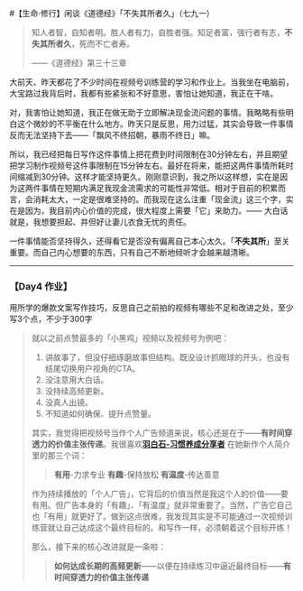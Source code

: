 #【生命⋅修行】闲谈《道德经》「不失其所者久」（七九一）

> 知人者智，自知者明。胜人者有力，自胜者强。知足者富，强行者有志，**不失其所者久**，死而不亡者寿。
>
> ——《道德经》第三十三章

大前天、昨天都花了不少时间在视频号训练营的学习和作业上。当我坐在电脑前，大宝路过我背后时，我都有些紧张和不好意思，害怕让她知道，我正在干啥。

对，我害怕让她知道，我正在做无助于立即解决现金流问题的事情。我略略有些明白这个微妙的不平衡在什么地方。昨天只是反思，用力过猛，其实会导致一件事情反而无法坚持下去——「飘风不终招朝，暴雨不终日」嘛。

所以，我已经把每日写作这件事情上把花费到时间限制在30分钟左右，并且期望把学习制作视频号这件事限制在15分钟左右。最好在将来，能把这两件事情所耗时间缩减到30分钟。这样才能坚持更久。刚刚意识到，我之所以这样想，实在是因为这两件事情在短期内满足我现金流需求的可能性非常低。相对于目前的积累而言，会消耗太大，一定是很难坚持的。而我现在这么注重「现金流」这三个字，实在是因为，我目前内心价值的完成，很大程度上需要「它」来助力。—— 大白话就是，我想要担起、并但好让妻儿衣食无忧的责任。

一件事情能否坚持得久，还得看它是否没有偏离自己本心太久。「**不失其所**」至关重要。而自己内心想要的东西，只有自己不断地倾听才会越来越清晰。

----

### 【Day4 作业】

用所学的爆款文案写作技巧，反思自己之前拍的视频有哪些不足和改进之处，至少写3个点，不少于300字

> 就以之前点赞最多的「小黑鸡」视频以及视频号为例吧：
>
> 1. 讲故事了，但没仔细琢磨故事但结构。既没设计抓眼球的开头，也没有结尾切换用户视角的CTA。
> 2. 没注意用大白话。
> 3. 没持续高频更新。
> 4. 没真人出镜。
> 5. 不知道如何确保、提升点赞量。
>
> 其实，我觉得把视频号当作个人广告频道来说，核心还是在于——**有时间穿透力的价值主张传递**。我很喜欢[**羽白石-习惯养成分享者**](https://zuopin.xin/authors/64aa8c4e22e9a851500716238be88ba630e6d6d9) 在她新作个人简介里的那三个词：
>
> > **有用**-力求专业 **有趣**-保持放松 **有温度**-传达善意
>
> 作为持续播放的「个人广告」，它背后的价值当然是我这个人的价值——要有用。但广告本身的「有趣」、「有温度」就非常重要了。当然，广告它自己也「有用」就更好了。做到这点很难，我发现其实是不可能通过一次视频训练营就让自己达成这个最终目标的。和写作一样，必须朝着这个目标开练！
>
> 那么，接下来的核心改进就是一条啦：
>
> > **如何达成长期的高频更新**——以便在持续练习中逼近最终目标——**有时间穿透力的价值主张传递**


